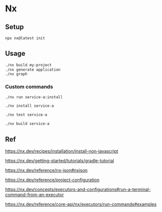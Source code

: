 # Nx


## Setup

```bash
npx nx@latest init
```


## Usage

```bash
./nx build my-project
./nx generate application
./nx graph
```

### Custom commands

```bash
./nx run service-a:install

./nx install service-a

./nx test service-a

./nx build service-a
```

## Ref

https://nx.dev/recipes/installation/install-non-javascript

https://nx.dev/getting-started/tutorials/gradle-tutorial

https://nx.dev/reference/nx-json#nxjson

https://nx.dev/reference/project-configuration

https://nx.dev/concepts/executors-and-configurations#run-a-terminal-command-from-an-executor

https://nx.dev/reference/core-api/nx/executors/run-commands#examples
